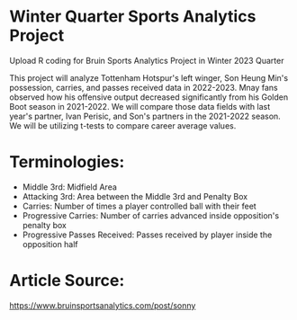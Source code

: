 # Winter Quarter Sports Analytics Project
Upload R coding for Bruin Sports Analytics Project in Winter 2023 Quarter

This project will analyze Tottenham Hotspur's left winger, Son Heung Min's possession, carries, and passes received data in 2022-2023. Mnay fans observed how his offensive output decreased significantly from his Golden Boot season in 2021-2022. 
We will compare those data fields with last year's partner, Ivan Perisic, and Son's partners in the 2021-2022 season. We will be utilizing t-tests to compare career average values.

# Terminologies: 

- Middle 3rd: Midfield Area
- Attacking 3rd: Area between the Middle 3rd and Penalty Box
- Carries: Number of times a player controlled ball with their feet
- Progressive Carries: Number of carries advanced inside opposition's penalty box 
- Progressive Passes Received: Passes received by player inside the opposition half 

# Article Source:
https://www.bruinsportsanalytics.com/post/sonny
